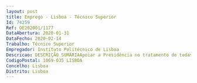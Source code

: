 ```yaml
--- 
layout: post
title: Emprego - Lisboa - Técnico Superior
Id: 74259
Ref: OE202001/1177
DataAbertura: 2020-01-31
DataFecho: 2020-02-14
Trabalho: Técnico Superior
Empregador: Instituto Politécnico de Lisboa
Descricao: DESCRIÇÃO SUMÁRIAApoiar a Presidência no tratamento de todas as questões respeitantes às relações do Instituto com a comunidade nos planos nacional e internacional.TAREFAS QUE EXECUTAa) Assessorar a Presidência no desenvolvimento das atividades e tarefas inerentes a este sector b) Planear, conceber e executar o plano de comunicação interna e externa do instituto c) Realizar entrevistas, reportagem e investigação jornalística para publicações periódicas d) Captação de fotografias e arquivo fotográfico e) Preparar a participação do Instituto em exposições e feiras em que deva estar representado f) Potenciar a utilização do correio eletrónico na divulgação das atividades dos serviços g) Fomentar a atualização e aperfeiçoamento do portal académico do Instituto h) Gestão do site institucional i) Conceção gráfica de, material de divulgação institucional j) Divulgação publicações periódicas k) Gerir atividades de divulgação, publicidade e marketing do Instituto l) Garantir os contactos com os meios de comunicação social e acompanhar, recolher e tratar informação noticiosa com interesse para a Instituição m) Promoção de relações e protocolos com empresas que fomentem o cumprimento da missão do Instituto n) Recolher, sistematizar e disponibilizar a informação de comunicação relativa à oferta de produtos e serviços sobre as atividades relevantes em curso no Instituto o) Divulgação e promoção do Instituto e da sua oferta de formação p) Gestão dos suportes de comunicação institucional escrita do ISCAL q) Colaborar na definição da estratégia de publicidade institucional do ISCAL r) Propor e elaborar estudos e procedimentos de apoio ao planeamento de atividades e à gestão estratégica no âmbito do GRPCI s) Desenvolvimento de todas as atividades relacionadas com a comunicação interna e externa designadamente contactos com as escolas do Ensino Secundário público e privado em ações de divulgação da oferta formativa das Unidades Orgânicas do Instituto Politécnico de Lisboa t) Organizar, promover e acompanhar os eventos e cerimónias académicas realizados no Instituto, assegurando todos os serviços logísticos e de carácter protocolar em que estejam envolvidos os órgãos de gestãou) Promover a cooperação e interação com outras instituições de ensino e governamentais, através de convénios e protocolos institucionais de âmbito nacional e internacional (em colaboração com o GRESP) v) Assegurar as demais atividades que resultem da lei, de regulamentação administrativa, ou que lhes sejam cometidas pelo Presidente do ISCAL.w) Coordenação e gestão dos projetos de Apoio à Comunidade (em colaboração com o GRESP).
CodigoPostal: 1069-035 LISBOA
Concelho: Lisboa
Distrito: Lisboa
--- 
```

